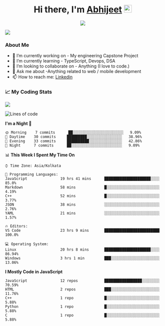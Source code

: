<div align="center">
   <h1>Hi there, I'm <a href="">Abhijeet</a> <img src="https://media.giphy.com/media/hvRJCLFzcasrR4ia7z/giphy.gif" width="25px"> </h1>
   
   
   <img src="https://pronoun.cyou/x/y?subject=He&object=Him&height=20"> 
</div>

![](https://komarev.com/ghpvc/?username=abhijeetsingh-22)

<h3>About Me </h3>

- 🔭 I’m currently working on - My engineering Capstone Project
- 🌱 I’m currently learning - TypeScript, Devops, DSA
- 👯 I’m looking to collaborate on - Anything (I love to code.)
- 💬 Ask me about -Anything related to web / mobile development
- 📫 How to reach me: [Linkedin](https://www.linkedin.com/in/amabhijeet/)

### &#128200; My Coding Stats

<img align="center" src="https://github-readme-stats.vercel.app/api?username=abhijeetsingh-22&count_private=true&show_icons=true&theme=default&hide=stars" />

<!--START_SECTION:waka-->
![Lines of code](https://img.shields.io/badge/From%20Hello%20World%20I%27ve%20Written-685110%20lines%20of%20code-blue)

**I'm a Night 🦉** 

```text
🌞 Morning    7 commits      ██░░░░░░░░░░░░░░░░░░░░░░░   9.09% 
🌆 Daytime    30 commits     █████████░░░░░░░░░░░░░░░░   38.96% 
🌃 Evening    33 commits     ██████████░░░░░░░░░░░░░░░   42.86% 
🌙 Night      7 commits      ██░░░░░░░░░░░░░░░░░░░░░░░   9.09%

```


📊 **This Week I Spent My Time On** 

```text
⌚︎ Time Zone: Asia/Kolkata

💬 Programming Languages: 
JavaScript               19 hrs 41 mins      █████████████████████░░░░   85.0% 
Markdown                 58 mins             █░░░░░░░░░░░░░░░░░░░░░░░░   4.19% 
C++                      52 mins             █░░░░░░░░░░░░░░░░░░░░░░░░   3.77% 
JSON                     38 mins             ░░░░░░░░░░░░░░░░░░░░░░░░░   2.76% 
YAML                     21 mins             ░░░░░░░░░░░░░░░░░░░░░░░░░   1.57%

🔥 Editors: 
VS Code                  23 hrs 9 mins       █████████████████████████   100.0%

💻 Operating System: 
Linux                    20 hrs 8 mins       █████████████████████░░░░   86.94% 
Windows                  3 hrs 1 min         ███░░░░░░░░░░░░░░░░░░░░░░   13.06%

```

**I Mostly Code in JavaScript** 

```text
JavaScript               12 repos            █████████████████░░░░░░░░   70.59% 
HTML                     2 repos             ███░░░░░░░░░░░░░░░░░░░░░░   11.76% 
C++                      1 repo              █░░░░░░░░░░░░░░░░░░░░░░░░   5.88% 
Python                   1 repo              █░░░░░░░░░░░░░░░░░░░░░░░░   5.88% 
C                        1 repo              █░░░░░░░░░░░░░░░░░░░░░░░░   5.88%

```



<!--END_SECTION:waka-->
